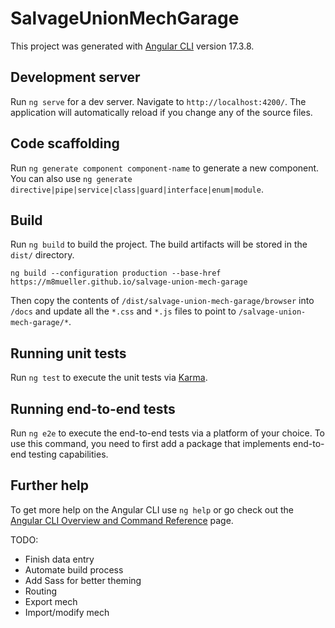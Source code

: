 # SalvageUnionMechGarage

This project was generated with [Angular CLI](https://github.com/angular/angular-cli) version 17.3.8.

## Development server

Run `ng serve` for a dev server. Navigate to `http://localhost:4200/`. The application will automatically reload if you change any of the source files.

## Code scaffolding

Run `ng generate component component-name` to generate a new component. You can also use `ng generate directive|pipe|service|class|guard|interface|enum|module`.

## Build

Run `ng build` to build the project. The build artifacts will be stored in the `dist/` directory.

`ng build --configuration production --base-href https://m8mueller.github.io/salvage-union-mech-garage`

Then copy the contents of `/dist/salvage-union-mech-garage/browser` into `/docs` and update all the `*.css` and `*.js` files to point to `/salvage-union-mech-garage/*`.


## Running unit tests

Run `ng test` to execute the unit tests via [Karma](https://karma-runner.github.io).

## Running end-to-end tests

Run `ng e2e` to execute the end-to-end tests via a platform of your choice. To use this command, you need to first add a package that implements end-to-end testing capabilities.

## Further help

To get more help on the Angular CLI use `ng help` or go check out the [Angular CLI Overview and Command Reference](https://angular.io/cli) page.


TODO:
- Finish data entry
- Automate build process
- Add Sass for better theming
- Routing
- Export mech
- Import/modify mech